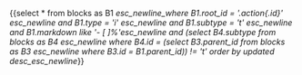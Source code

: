 {{select * from blocks as B1 _esc_newline_where B1.root_id = '.action{.id}' _esc_newline_  and B1.type = 'i' _esc_newline_  and B1.subtype = 't' _esc_newline_  and B1.markdown like '- [ ]%'_esc_newline_  and (select B4.subtype from blocks as B4 _esc_newline_       where B4.id = (select B3.parent_id from blocks as B3 _esc_newline_                      where B3.id = B1.parent_id)) != 't' order by updated desc_esc_newline_}}